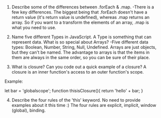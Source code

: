 1. Describe some of the differences between .forEach & .map.
-There is a few key differences. The biggest being that .forEach doesn't have a return value (it's return value is undefined), whereas .map returns an array. So if you want to a transform the elements of an array, .map is what you need to use.

2. Name five different Types in JavaScript. A Type is something that can represent data. What is so special about Arrays?
-Five different data types: Boolean, Number, String, Null, Undefined. Arrays are just objects, but they can't be named. The advantage to arrays is that the items in them are always in the same order, so you can be sure of their place.

3. What is closure? Can you code out a quick example of a closure?
A closure is an inner function's access to an outer function's scope.

Example:

let bar = 'globalscope';
function thisisClosure(){
    return 'hello' + bar;
}

4. Describe the four rules of the 'this' keyword. No need to provide examples about it this time :)
The four rules are explicit, implicit, window (global), binding.